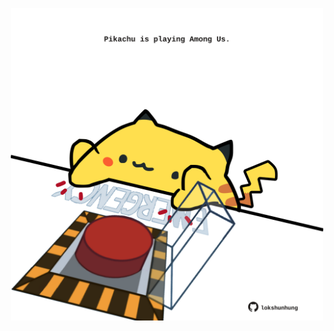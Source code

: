 <!-- built at 22/07/2025, 00:01:27 UTC -->
<p align="center">
  <img width="500" height="500" src="./ReadmeImage.svg">
</p>
